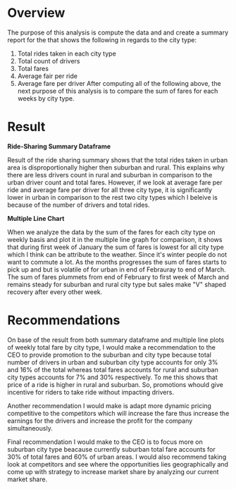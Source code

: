 # Overview

The purpose of this analysis is compute the data and and create a summary report for the that shows the following in regards to the city type:
1) Total rides taken in each city type
2) Total count of drivers
3) Total fares
4) Average fair per ride
5) Average fare per driver
After computing all of the following above, the next purpose of this analysis is to compare the sum of fares for each weeks by city type.

# Result
**Ride-Sharing Summary Dataframe**

Result of the ride sharing summary shows that the total rides taken in urban area is disproportionally higher then suburban and rural. This explains why there are less drivers count in rural and suburban in comparison to the urban driver count and total fares. However, if we look at average fare per ride and average fare per driver for all three city type, it is significantly lower in urban in comparison to the rest two city types which I beleive is because of the number of drivers and total rides.

**Multiple Line Chart**

When we analyze the data by the sum of the fares for each city type on weekly basis and plot it in the multiple line graph for comparison, it shows that during first week of January the sum of fares is lowest for all city type which I think can be attribute to the weather. Since it's winter people do not want to commute a lot. As the  months progresses the sum of fares starts to pick up and but is volatile of for urban in end of Febrauray to end of March. The sum of fares plummets from end of February to first week of March and remains steady for suburban and rural city type but sales make "V" shaped recovery after every other week. 

# Recommendations

On base of the result from both summary dataframe and multiple line plots of weekly total fare by city type, I would make a recommendation to the CEO to provide promotion to the suburban and city type because total number of drivers in urban and suburban city type accounts for only 3% and 16% of the total whereas total fares accounts for rural and suburban city types accounts for 7% and 30% respectively. To me this shows that price of a ride is higher in rural and suburban. So, promotions whould give incentive for riders to take ride without impacting drivers.

Another recommendation I would make is adapt more dynamic pricing competitive to the competitors which will increase the fare thus increase the earnings for the drivers and increase the profit for the company simultaneously.

Final recommendation I would make to the CEO is to focus more on suburban city type beacause currently suburban total fare accounts for 30% of total fares and 60% of urban areas. I would also recommend taking look at competitors and see where the opportunities lies geographically and come up with strategy to increase market share by analyzing our current market share.
